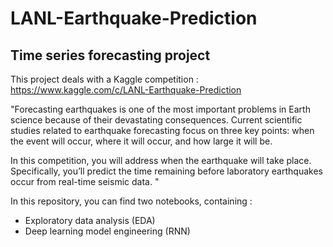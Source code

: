# LANL-Earthquake-Prediction

## Time series forecasting project

This project deals with a Kaggle competition : 
https://www.kaggle.com/c/LANL-Earthquake-Prediction

"Forecasting earthquakes is one of the most important problems in Earth science because of their devastating consequences. Current scientific studies related to earthquake forecasting focus on three key points: when the event will occur, where it will occur, and how large it will be.

In this competition, you will address when the earthquake will take place. Specifically, you’ll predict the time remaining before laboratory earthquakes occur from real-time seismic data. "

In this repository, you can find two notebooks, containing :
- Exploratory data analysis (EDA)
- Deep learning model engineering (RNN)
